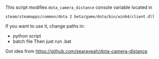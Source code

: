 This script modifies `dota_camera_distance` console variable located in 
```
steam/steamapps/common/dota 2 beta/game/dota/bin/win64/client.dll
```
If you want to use it, change paths in:
- python script
- batch file
Then just run .bat

Got idea from https://github.com/searayeah/dota-camera-distance
